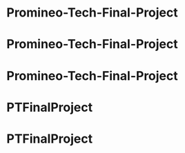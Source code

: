 # Promineo-Tech-Final-Project
# Promineo-Tech-Final-Project
# Promineo-Tech-Final-Project
# PTFinalProject
# PTFinalProject
